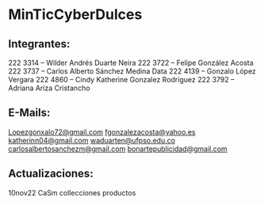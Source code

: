 # MinTicCyberDulces

## Integrantes:

222 3314 – Wilder Andrés Duarte Neira
222 3722 – Felipe González Acosta
222 3737 – Carlos Alberto Sánchez Medina Data
222 4139 – Gonzalo López Vergara
222 4860 – Cindy Katherine Gonzalez Rodriguez
222 3792 – Adriana Ariza Cristancho

## E-Mails:
Lopezgonxalo72@gmail.com
fgonzalezacosta@yahoo.es
katherinn04@gmail.com
waduarten@ufpso.edu.co
carlosalbertosanchezm@gmail.com
bonartepublicidad@gmail.com
## Actualizaciones:
10nov22 CaSm collecciones productos